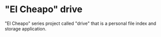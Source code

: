 # "El Cheapo" drive
"El Cheapo" series project called "drive" that is a personal file index and storage application.
